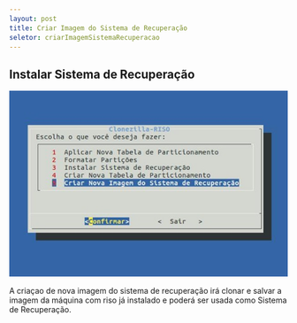 ```yaml
---
layout: post 
title: Criar Imagem do Sistema de Recuperação
seletor: criarImagemSistemaRecuperacao
---
```


## Instalar Sistema de Recuperação

![dos](images/MenuCriarImagem.jpeg)

A criaçao de nova imagem do sistema de recuperação irá clonar e salvar a imagem da máquina com riso já instalado e poderá ser usada como Sistema de Recuperação.

<input type='hidden' id='selectMenuManual' value='#criarImagemSistemaRecuperacao' />